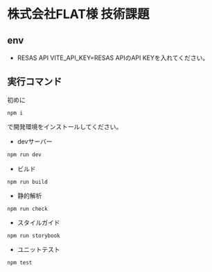 # 株式会社FLAT様 技術課題

## env

- RESAS API
  VITE_API_KEY=RESAS APIのAPI KEYを入れてください。

## 実行コマンド

初めに

```
npm i
```

で開発環境をインストールしてください。

- devサーバー

```bash
npm run dev
```

- ビルド

```
npm run build
```

- 静的解析

```
npm run check
```

- スタイルガイド

```
npm run storybook
```

- ユニットテスト

```
npm test
```
